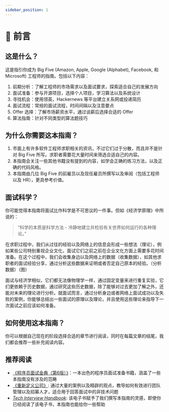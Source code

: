 ```yaml
---
sidebar_position: 1
---
```


# 📖 前言

## 这是什么？

这是指引你成为 Big Five (Amazon, Apple, Google (Alphabet), Facebook, 和 Microsoft) 工程师的指南。包括以下内容：

1. 前期分析：了解工程师的市场需求以及面试要求，探索适合自己的发展方向
2. 面试准备：参与开源项目，选择个人项目，学习算法以及系统设计
3. 寻找机会：使用领英，Hackernews 等平台建立关系网或投递简历
4. 面试流程：常规的面试流程，时间间隔以及注意要点
5. Offer 选择：了解市场薪资水平，通过谈薪后选择合适的 Offer
6. 算法指南：针对不同类型的算法题技巧

## 为什么你需要这本指南？

1. 市面上有许多软件工程师求职相关的资讯，不过它们过于分散，而且并不是针对 Big Five 所写。求职者需要花大量时间来筛选合适自己的内容。
2. 本指南会关注一些其他书籍没有提到的内容，如学会正确的练习方法，以及正确的代码风格。
3. 本指南由几位 Big Five 的前雇员以及现任雇员所撰写以及审阅（包括工程师以及 HR），更具参考价值。

## 面试科学？
你可能觉得本指南将面试比作科学是不可思议的一件事。但如《经济学原理》中所说的：

> “科学的本质是科学方法 - 冷静地建立并检验有关世界如何运行的各种理论。”

在求职过程中，我们从过往的经验以及网络上的信息会形成一些想法（理论），例如某些公司特别重视企业文化，面试它们之前之前在企业文化方面上需要多花时间准备。在这个过程中，我们会收集身边以及网络上的数据（收集数据），如其他求职者的面试经验分享，通过分析这些数据来证明或者否定自己原本的经验。（分析数据）（图）

面试与经济学相似，它们都无法像物理学一样，通过固定变量来进行重复实验，它们更依赖于历史数据，通过研究这些历史数据，除了能够对过去更加了解之外，还能对未来的理论进行分析。就面试而言，通过分析身边或者网络上面试成功以及失败的案例，你能够总结出一些面试的原理以及理论，并且使用这些理论来指导下一次面试之前应该如何准备。

## 如何使用这本指南？

你可以根据自己现在的阶段选择合适的章节进行阅读，同时在每篇文章的结尾，我们都会推荐一些补充阅读内容。

## 推荐阅读

- [《程序员面试金典（第6版）》](https://book.douban.com/subject/34813624/)：一本出色的程序员面试准备书籍，涵盖了一些本指南没有涉及的范畴
- [《重新定义公司》](https://book.douban.com/subject/26582822/): 通过大量的案例以及精辟的观点，教导如何有效进行团队管理以及招募人才，适合用于回答面试中的非技术问题
- *[Tech Interview Handbook](https://techinterviewhandbook.org/)*: 该电子书赋予了我们撰写本指南的灵感，即使你已经阅读了该电子书，本指南也能给你一些帮助
